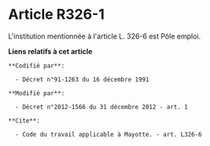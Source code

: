 # Article R326-1

L'institution mentionnée à l'article L. 326-6 est Pôle emploi.

**Liens relatifs à cet article**

	**Codifié par**:

	  - Décret n°91-1263 du 16 décembre 1991

	**Modifié par**:

	  - Décret n°2012-1566 du 31 décembre 2012 - art. 1

	**Cite**:

	  - Code du travail applicable à Mayotte. - art. L326-6
